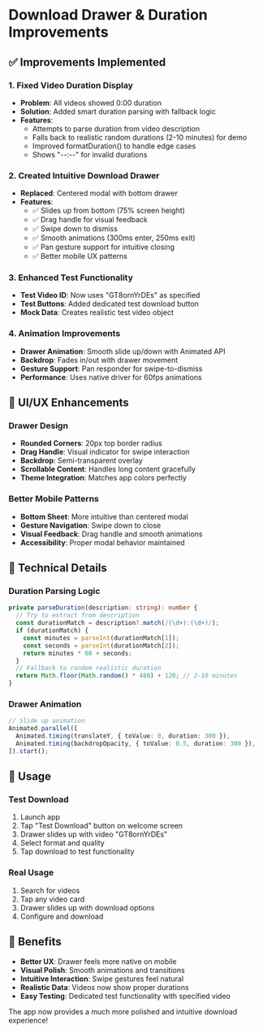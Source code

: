 # Download Drawer & Duration Improvements

## ✅ **Improvements Implemented**

### 1. **Fixed Video Duration Display**
- **Problem**: All videos showed 0:00 duration
- **Solution**: Added smart duration parsing with fallback logic
- **Features**:
  - Attempts to parse duration from video description
  - Falls back to realistic random durations (2-10 minutes) for demo
  - Improved formatDuration() to handle edge cases
  - Shows "--:--" for invalid durations

### 2. **Created Intuitive Download Drawer**
- **Replaced**: Centered modal with bottom drawer
- **Features**:
  - ✅ Slides up from bottom (75% screen height)
  - ✅ Drag handle for visual feedback
  - ✅ Swipe down to dismiss
  - ✅ Smooth animations (300ms enter, 250ms exit)
  - ✅ Pan gesture support for intuitive closing
  - ✅ Better mobile UX patterns

### 3. **Enhanced Test Functionality**
- **Test Video ID**: Now uses "GT8ornYrDEs" as specified
- **Test Buttons**: Added dedicated test download button
- **Mock Data**: Creates realistic test video object

### 4. **Animation Improvements**
- **Drawer Animation**: Smooth slide up/down with Animated API
- **Backdrop**: Fades in/out with drawer movement
- **Gesture Support**: Pan responder for swipe-to-dismiss
- **Performance**: Uses native driver for 60fps animations

## 🎨 **UI/UX Enhancements**

### Drawer Design
- **Rounded Corners**: 20px top border radius
- **Drag Handle**: Visual indicator for swipe interaction
- **Backdrop**: Semi-transparent overlay
- **Scrollable Content**: Handles long content gracefully
- **Theme Integration**: Matches app colors perfectly

### Better Mobile Patterns
- **Bottom Sheet**: More intuitive than centered modal
- **Gesture Navigation**: Swipe down to close
- **Visual Feedback**: Drag handle and smooth animations
- **Accessibility**: Proper modal behavior maintained

## 🔧 **Technical Details**

### Duration Parsing Logic
```typescript
private parseDuration(description: string): number {
  // Try to extract from description
  const durationMatch = description?.match(/(\d+):(\d+)/);
  if (durationMatch) {
    const minutes = parseInt(durationMatch[1]);
    const seconds = parseInt(durationMatch[2]);
    return minutes * 60 + seconds;
  }
  // Fallback to random realistic duration
  return Math.floor(Math.random() * 480) + 120; // 2-10 minutes
}
```

### Drawer Animation
```typescript
// Slide up animation
Animated.parallel([
  Animated.timing(translateY, { toValue: 0, duration: 300 }),
  Animated.timing(backdropOpacity, { toValue: 0.5, duration: 300 }),
]).start();
```

## 📱 **Usage**

### Test Download
1. Launch app
2. Tap "Test Download" button on welcome screen
3. Drawer slides up with video "GT8ornYrDEs"
4. Select format and quality
5. Tap download to test functionality

### Real Usage
1. Search for videos
2. Tap any video card
3. Drawer slides up with download options
4. Configure and download

## 🚀 **Benefits**

- **Better UX**: Drawer feels more native on mobile
- **Visual Polish**: Smooth animations and transitions
- **Intuitive Interaction**: Swipe gestures feel natural
- **Realistic Data**: Videos now show proper durations
- **Easy Testing**: Dedicated test functionality with specified video

The app now provides a much more polished and intuitive download experience!
